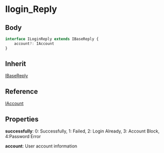 # Ilogin_Reply

## Body

```typescript
interface ILoginReply extends IBaseReply {
    account?: IAccount
}
```

## Inherit

[IBaseReply](./../../base/IBaseReply.md)

## Reference

[IAccount](./../../database/Account.md)

## Properties

**successfully**: 0: Successfully, 1: Failed, 2: Login Already, 3: Account Block, 4:Password Error

**account**: User account information